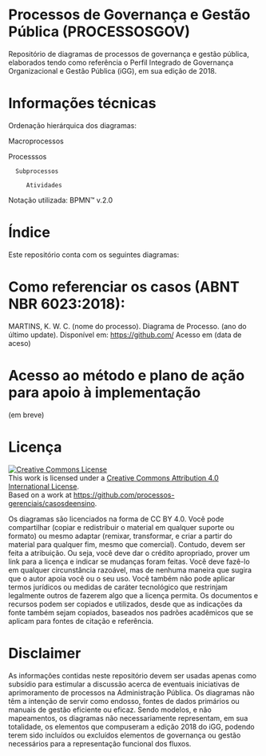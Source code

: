 # Processos de Governança e Gestão Pública (PROCESSOSGOV)

 

Repositório de diagramas de processos de governança e gestão pública, elaborados tendo como referência o Perfil Integrado de Governança Organizacional e Gestão Pública (iGG), em sua edição de 2018.

 

# Informações técnicas 

 

Ordenação hierárquica dos diagramas:

 

Macroprocessos

   Processsos

      Subprocessos

         Atividades

 

Notação utilizada: BPMN™ v.2.0

 

# Índice

 

Este repositório conta com os seguintes diagramas:

 

 

# Como referenciar os casos (ABNT NBR 6023:2018):

MARTINS, K. W. C. (nome do processo). Diagrama de Processo. (ano do último update). Disponível em: https://github.com/ Acesso em (data de aceso)
 

# Acesso ao método e plano de ação para apoio à implementação

 

(em breve)

 

# Licença

<a rel="license" href="http://creativecommons.org/licenses/by/4.0/"><img alt="Creative Commons License" style="border-width:0" src="https://i.creativecommons.org/l/by/4.0/88x31.png" /></a><br />This work is licensed under a <a rel="license" href="http://creativecommons.org/licenses/by/4.0/">Creative Commons Attribution 4.0 International License</a>.<br />Based on a work at <a xmlns:dct="http://purl.org/dc/terms/" href="https://github.com/processos-gerenciais/casosdeensino" rel="dct:source">https://github.com/processos-gerenciais/casosdeensino</a>.
 

Os diagramas são licenciados na forma de CC BY 4.0. Você pode compartilhar (copiar e redistribuir o material em qualquer suporte ou formato) ou mesmo adaptar (remixar, transformar, e criar a partir do material para qualquer fim, mesmo que comercial). Contudo, devem ser feita a atribuição. Ou seja, você deve dar o crédito apropriado, prover um link para a licença e indicar se mudanças foram feitas. Você deve fazê-lo em qualquer circunstância razoável, mas de nenhuma maneira que sugira que o autor apoia você ou o seu uso. Você também não pode aplicar termos jurídicos ou medidas de caráter tecnológico que restrinjam legalmente outros de fazerem algo que a licença permita. Os documentos e recursos podem ser copiados e utilizados, desde que as indicações da fonte também sejam copiados, baseados nos padrões acadêmicos que se aplicam para fontes de citação e referência.

 

# Disclaimer

As informações contidas neste repositório devem ser usadas apenas como subsídio para estimular a discussão acerca de eventuais iniciativas de aprimoramento de processos na Administração Pública. Os diagramas não têm a intenção de servir como endosso, fontes de dados primários ou manuais de gestão eficiente ou eficaz. Sendo modelos, e não mapeamentos, os diagramas não necessariamente representam, em sua totalidade, os elementos que compuseram a edição 2018 do iGG, podendo terem sido incluídos ou excluídos elementos de governança ou gestão necessários para a representação funcional dos fluxos.
